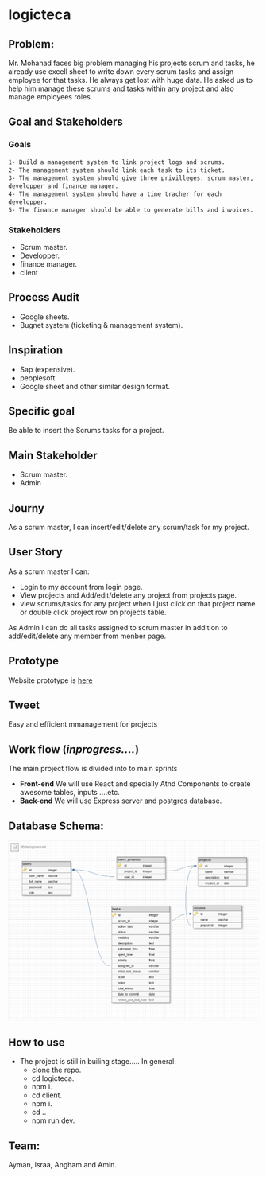 # logicteca

## Problem:

Mr. Mohanad faces big problem managing his projects scrum and tasks, he already use excell sheet to write down every scrum tasks and assign employee for that tasks. He always get lost with huge data. He asked us to help him manage these scrums and tasks within any project and also manage employees roles.

## Goal and Stakeholders

### Goals

    1- Build a management system to link project logs and scrums.
    2- The management system should link each task to its ticket.
    3- The management system should give three privilleges: scrum master, developper and finance manager.
    4- The management system should have a time tracher for each developper.
    5- The finance manager should be able to generate bills and invoices.

### Stakeholders

- Scrum master.
- Developper.
- finance manager.
- client

## Process Audit

- Google sheets.
- Bugnet system (ticketing & management system).

## Inspiration

- Sap (expensive).
- peoplesoft
- Google sheet and other similar design format.

## Specific goal

Be able to insert the Scrums tasks for a project.

## Main Stakeholder

- Scrum master.
- Admin

## Journy

As a scrum master, I can insert/edit/delete any scrum/task for my project.

## User Story

As a scrum master I can:

- Login to my account from login page.
- View projects and Add/edit/delete any project from projects page.
- view scrums/tasks for any project when I just click on that project name or double click project row on projects table.

As Admin I can do all tasks assigned to scrum master in addition to add/edit/delete any member from menber page.

## Prototype

Website prototype is [here](https://www.figma.com/file/f1Db5QWnotf9GRsGjYlr0zAs/Logicteca)

## Tweet

Easy and efficient mmanagement for projects

## Work flow (_inprogress...._)

The main project flow is divided into to main sprints

- **Front-end**
  We will use React and specially Atnd Components to create awesome tables, inputs ....etc.
- **Back-end**
  We will use Express server and postgres database.

## Database Schema:

![Database](DatabaseSchema/schema.png)

## How to use

- The project is still in builing stage.....
  In general:
  - clone the repo.
  - cd logicteca.
  - npm i.
  - cd client.
  - npm i.
  - cd ..
  - npm run dev.

## Team:

Ayman, Israa, Angham and Amin.
